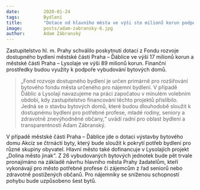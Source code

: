 ```yaml
---
date:         2020-01-24
tags:         Bydlení
title:        "Dotace od hlavního města ve výši sto milionů korun podpoří výstavu dostupného bydlení v městských částech"
image: 	      posts/adam-zabransky-6.jpg
author:       Adam Zábranský
---
```


Zastupitelstvo hl. m. Prahy schválilo poskytnutí dotací z Fondu rozvoje dostupného bydlení městské části Praha – Ďáblice ve výši 17 milionů korun a městské části Praha – Lysolaje ve výši 89 milionů korun. Finanční prostředky budou využity k podpoře vybudování bytových domů.

> „Fond rozvoje dostupného bydlení je určen primárně pro rozšiřování bytového fondu města určeného pro nájemní bydlení. V případě Ďáblic a Lysolají navazujeme na práci započatou v minulém volebním období, kdy zastupitelstvo financování těchto projektů přislíbilo. Jedná se o stavbu bytových domů, které budou dlouhodobě sloužit k dostupnému bydlení pro potřebné profese, mladé rodiny, seniory a zdravotně znevýhodněné občany,“ uvádí radní pro oblast bydlení a transparentnosti Adam Zábranský.

V případě městské části Praha – Ďáblice jde o dotaci výstavby bytového domu Akcíz se čtrnácti byty, který bude sloužit k pokrytí potřeb bydlení pro různé skupiny obyvatel. Hlavní město také dofinancuje v Lysolajích projekt „Dolina město jinak“. Z 26 vybudovaných bytových jednotek bude pět trvale pronajímáno na základě návrhu hlavního města Prahy žadatelům, kteří vykonávají pro město potřebné profese či zájemcům z řad seniorů nebo zdravotně postižených občanů. Pro nájemníky se sníženou schopností pohybu bude uzpůsobeno šest bytů.
